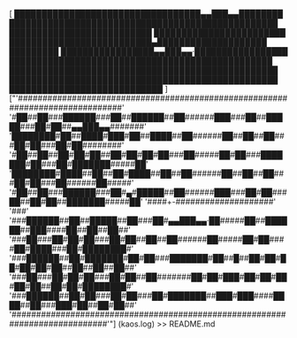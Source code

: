 [​​​​​​​​​​​​​​​​​​​​​​​​​​​​​​​​​​​​​​​​​​​​​​​​​​​​​​​​​​​​​​​​​​​​​​​​​​​​​​
​██​​██​​​██████​​​██​​██████​​██​​​​​​███​​​██​​█████​​​██​██​​▄▄███▄▄​​​​​​​
████████​██​​████​███​██​​████​​██​​​​​​██​​██​​██​​​██​██​​​██​██​​​​​​​​
​██​​██​​██​██​██​​██​██​██​██​​​██​​​​​██​██​​​███████​██​​​██​███████​​​​​██
████████​████​​██​​██​████​​██​​██​​​​​​██​​██​​██​​​██​██​​​██​​​​​​██​​​​​
​██​​██​​​██████​​​██​▄​█████​​██​​​​​​███​​​██​██​​​██​​██​██​​███████​​​​​██
​​​​​​​​​​​​​​​​​​​​​​​​​​​​​​​​​​​​​​​​​​​​​
██████​​██​​█████​​██​​​██​▄▄███▄▄·██​​​​​██​​██████​​███​​​​██​​██​​██​​
██​​​██​██​██​​​██​██​​██​​██​​​​​​██​​​​​██​██​​​​██​████​​​██​████████​
██████​​██​███████​██​██​​​███████​██​​█​​██​██​██​██​██​██​​██​​██​​██​​
██​​​██​██​██​​​██​██​​██​​​​​​​██​██​███​██​██​██​██​██​​██​██​████████​
██████​​██​██​​​██​██​​​██​███████​​███​███​​​​████​​██​​​███​██​​██​██​​
​​​​​​​​​​​​​​​​​​​​​​​​​​​​​​​​​​​​​​​​​​​​​​​​​​​​​​​​​​​​​​​​​​​​​​​​​]
["'##############################################################################'
'#██##██###██████###██##██████##██######███###██##█████###██#██##▄▄███▄▄#######'
'████████#██##████#███#██##████##██######██##██##██###██#██###██#██########'
'#██##██##██#██#██##██#██#██#██###██#####██#██###███████#██###██#███████#####██'
'████████#████##██##██#████##██##██######██##██##██###██#██###██######██#####'
'#██##██###██████###██#▄#█████##██######███###██#██###██##██#██##███████#####██'
'####+-####################'
'###'
'###██████##██##█████##██###██#▄▄███▄▄·██#####██##██████##███####██##██##██##'
'###██###██#██#██###██#██##██##██######██#####██#██####██#████###██#████████#'
'###██████##██#███████#██#██###███████#██##█##██#██#██#██#██#██##██##██##██##'
'###██###██#██#██###██#██##██#######██#██#███#██#██#██#██#██##██#██#████████#'
'###██████##██#██###██#██###██#███████##███#███####████##██###███#██##██#██##'
'############################################################################'"]
(kaos.log) >> README.md
